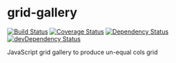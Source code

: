 # grid-gallery

[![Build Status](https://travis-ci.org/pencilpix/grid-gallery.svg?branch=develop)](https://travis-ci.org/pencilpix/grid-gallery)
[![Coverage Status](https://coveralls.io/repos/github/pencilpix/grid-gallery/badge.svg?branch=develop)](https://coveralls.io/github/pencilpix/grid-gallery?branch=develop)
<a href="https://david-dm.org/pencilpix/grid-gallery"><img src="https://david-dm.org/pencilpix/grid-gallery.svg" alt="Dependency Status"></a>
<a href="https://david-dm.org/pencilpix/grid-gallery/?type=dev"><img src="https://david-dm.org/pencilpix/grid-gallery/dev-status.svg" alt="devDependency Status"></a>


JavaScript grid gallery to produce un-equal cols grid
